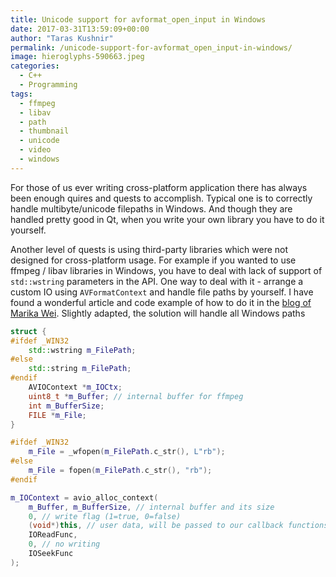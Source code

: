 ```yaml
---
title: Unicode support for avformat_open_input in Windows
date: 2017-03-31T13:59:09+00:00
author: "Taras Kushnir"
permalink: /unicode-support-for-avformat_open_input-in-windows/
image: hieroglyphs-590663.jpeg
categories:
  - C++
  - Programming
tags:
  - ffmpeg
  - libav
  - path
  - thumbnail
  - unicode
  - video
  - windows
---
```

For those of us ever writing cross-platform application there has always been enough quires and quests to accomplish. Typical one is to correctly handle multibyte/unicode filepaths in Windows. And though they are handled pretty good in Qt, when you write your own library you have to do it yourself.

Another level of quests is using third-party libraries which were not designed for cross-platform usage. For example if you wanted to use ffmpeg / libav libraries in Windows, you have to deal with lack of support of `std::wstring` parameters in the API. One way to deal with it - arrange a custom IO using `AVFormatContext` and handle file paths by yourself. I have found a wonderful article and code example of how to do it in the [blog of Marika Wei](https://mw.gl/posts/ffmpeg_custom_io/). Slightly adapted, the solution will handle all Windows paths

```cpp
struct {
#ifdef _WIN32
    std::wstring m_FilePath;
#else
    std::string m_FilePath;
#endif
    AVIOContext *m_IOCtx;
    uint8_t *m_Buffer; // internal buffer for ffmpeg
    int m_BufferSize;
    FILE *m_File;
}

#ifdef _WIN32
    m_File = _wfopen(m_FilePath.c_str(), L"rb");
#else
    m_File = fopen(m_FilePath.c_str(), "rb");
#endif

m_IOContext = avio_alloc_context(
    m_Buffer, m_BufferSize, // internal buffer and its size
    0, // write flag (1=true, 0=false)
    (void*)this, // user data, will be passed to our callback functions
    IOReadFunc,
    0, // no writing
    IOSeekFunc
);
```
